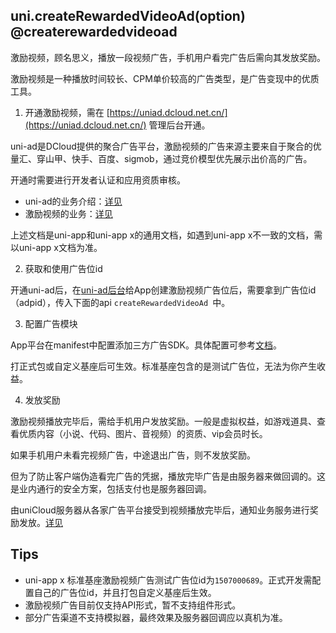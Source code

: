 ## uni.createRewardedVideoAd(option) @createrewardedvideoad

<!-- UTSAPIJSON.createRewardedVideoAd.description -->

激励视频，顾名思义，播放一段视频广告，手机用户看完广告后需向其发放奖励。

激励视频是一种播放时间较长、CPM单价较高的广告类型，是广告变现中的优质工具。

1. 开通激励视频，需在 [https://uniad.dcloud.net.cn/](https://uniad.dcloud.net.cn/) 管理后台开通。

uni-ad是DCloud提供的聚合广告平台，激励视频的广告来源主要来自于聚合的优量汇、穿山甲、快手、百度、sigmob，通过竞价模型优先展示出价高的广告。

开通时需要进行开发者认证和应用资质审核。

- uni-ad的业务介绍：[详见](https://uniapp.dcloud.net.cn/uni-ad/intro.html)
- 激励视频的业务：[详见](https://uniapp.dcloud.net.cn/uni-ad/ad-rewarded-video.html)

上述文档是uni-app和uni-app x的通用文档，如遇到uni-app x不一致的文档，需以uni-app x文档为准。

2. 获取和使用广告位id

开通uni-ad后，在[uni-ad后台](https://uniad.dcloud.net.cn/)给App创建激励视频广告位后，需要拿到广告位id（adpid），传入下面的api `createRewardedVideoAd `中。

3. 配置广告模块

App平台在manifest中配置添加三方广告SDK。具体配置可参考[文档](../collocation/manifest-modules.md#uni-ad)。

打正式包或自定义基座后可生效。标准基座包含的是测试广告位，无法为你产生收益。

4. 发放奖励

激励视频播放完毕后，需给手机用户发放奖励。一般是虚拟权益，如游戏道具、查看优质内容（小说、代码、图片、音视频）的资质、vip会员时长。

如果手机用户未看完视频广告，中途退出广告，则不发放奖励。

但为了防止客户端伪造看完广告的凭据，播放完毕广告是由服务器来做回调的。这是业内通行的安全方案，包括支付也是服务器回调。

由uniCloud服务器从各家广告平台接受到视频播放完毕后，通知业务服务进行奖励发放。[详见](https://uniapp.dcloud.net.cn/uni-ad/ad-rewarded-video.html#callback)

<!-- UTSAPIJSON.createRewardedVideoAd.compatibility -->

<!-- UTSAPIJSON.createRewardedVideoAd.param -->

<!-- UTSAPIJSON.createRewardedVideoAd.returnValue -->

## Tips

+ uni-app x 标准基座激励视频广告测试广告位id为`1507000689`。正式开发需配置自己的广告位id，并且打包自定义基座后生效。
+ 激励视频广告目前仅支持API形式，暂不支持组件形式。
+ 部分广告渠道不支持模拟器，最终效果及服务器回调应以真机为准。

<!-- UTSAPIJSON.createRewardedVideoAd.example -->

<!-- UTSAPIJSON.createRewardedVideoAd.tutorial -->

<!-- UTSAPIJSON.general_type.name -->

<!-- UTSAPIJSON.general_type.param -->
